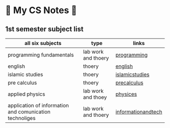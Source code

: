 # 🎯 My CS Notes 🎯
## 1st semester subject list 
| all six subjects | type | links |
|------------------|------|-------|
| programming fundamentals | lab work and thoery | [programming](./programming.md) |
| english | thoery | [english](./english.md) |
| islamic studies | thoery | [islamicstudies](./islamicstd.md) |
| pre calculus | thoery | [precalculus](./calculus) |
| applied physics | lab work and thoey | [physices](./physics) |
| application of information and comunication technoliges | lab work and thoery | [informationandtech](./infoandtech) |


